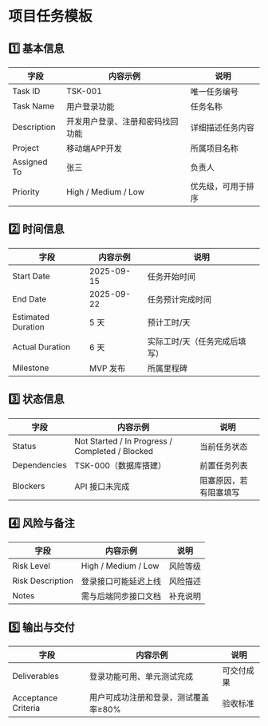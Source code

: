 # 项目任务模板

## 1️⃣ 基本信息
| 字段 | 内容示例 | 说明 |
|------|----------|------|
| Task ID | TSK-001 | 唯一任务编号 |
| Task Name | 用户登录功能 | 任务名称 |
| Description | 开发用户登录、注册和密码找回功能 | 详细描述任务内容 |
| Project | 移动端APP开发 | 所属项目名称 |
| Assigned To | 张三 | 负责人 |
| Priority | High / Medium / Low | 优先级，可用于排序 |

## 2️⃣ 时间信息
| 字段 | 内容示例 | 说明 |
|------|----------|------|
| Start Date | 2025-09-15 | 任务开始时间 |
| End Date | 2025-09-22 | 任务预计完成时间 |
| Estimated Duration | 5 天 | 预计工时/天 |
| Actual Duration | 6 天 | 实际工时/天（任务完成后填写） |
| Milestone | MVP 发布 | 所属里程碑 |

## 3️⃣ 状态信息
| 字段 | 内容示例 | 说明 |
|------|----------|------|
| Status | Not Started / In Progress / Completed / Blocked | 当前任务状态 |
| Dependencies | TSK-000（数据库搭建） | 前置任务列表 |
| Blockers | API 接口未完成 | 阻塞原因，若有阻塞填写 |

## 4️⃣ 风险与备注
| 字段 | 内容示例 | 说明 |
|------|----------|------|
| Risk Level | High / Medium / Low | 风险等级 |
| Risk Description | 登录接口可能延迟上线 | 风险描述 |
| Notes | 需与后端同步接口文档 | 补充说明 |

## 5️⃣ 输出与交付
| 字段 | 内容示例 | 说明 |
|------|----------|------|
| Deliverables | 登录功能可用、单元测试完成 | 可交付成果 |
| Acceptance Criteria | 用户可成功注册和登录，测试覆盖率≥80% | 验收标准 |

